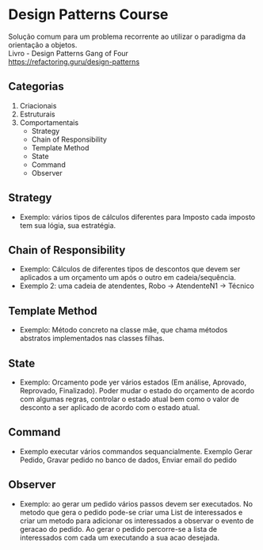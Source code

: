# Design Patterns Course
Solução comum para um problema recorrente ao utilizar
o paradigma da orientação a objetos.    
Livro - Design Patterns Gang of Four  
https://refactoring.guru/design-patterns

## Categorias
1. Criacionais
2. Estruturais
3. Comportamentais
   * Strategy
   * Chain of Responsibility
   * Template Method
   * State
   * Command
   * Observer

## Strategy
* Exemplo: vários tipos de cálculos diferentes para Imposto
cada imposto tem sua lógia, sua estratégia.

## Chain of Responsibility
* Exemplo: Cálculos de diferentes tipos de descontos que devem ser
aplicados a um orçamento um após o outro em cadeia/sequência.
* Exemplo 2: uma cadeia de atendentes, Robo -> AtendenteN1 -> Técnico

## Template Method
* Exemplo: Método concreto na classe mãe, que chama métodos abstratos
implementados nas classes filhas.

## State
* Exemplo: Orcamento pode yer vários estados (Em análise, Aprovado, Reprovado, 
Finalizado). Poder mudar o estado do orçamento de acordo 
com algumas regras, controlar o estado atual bem como o valor de desconto a ser aplicado
de acordo com o estado atual.

## Command
* Exemplo executar vários commandos sequancialmente. Exemplo Gerar Pedido, 
Gravar pedido no banco de dados, Enviar email do pedido

## Observer
* Exemplo: ao gerar um pedido vários passos devem ser executados. 
No metodo que gera o pedido pode-se criar uma List de interessados 
e criar um metodo para adicionar os interessados a observar o evento de geracao do pedido. 
Ao gerar o pedido percorre-se a lista de interessados com cada um executando a sua 
acao desejada.


